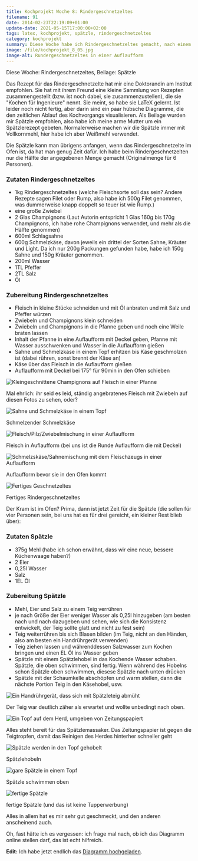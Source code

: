 ```yaml
---
title: Kochprojekt Woche 8: Rindergeschnetzeltes
filename: 91
date: 2014-02-23T22:19:09+01:00
update-date: 2021-05-15T17:00:00+02:00
tags: latex, kochprojekt, spätzle, rindergeschnetzeltes
category: kochprojekt
summary: Diese Woche habe ich Rindergeschnetzeltes gemacht, nach einem Rezept einer Doktorandin am Institut.
image: /file/kochprojekt_8_05.jpg
image-alt: Rundergeschnetzeltes in einer Auflaufform
---
```


Diese Woche: Rindergeschnetzeltes, Beilage: Spätzle

Das Rezept für das Rindergeschnetzelte hat mir eine Doktorandin am Institut empfohlen. Sie hat mit ihrem Freund eine kleine Sammlung von Rezepten zusammengestellt (bzw. ist noch dabei, sie zusammenzustellen), die sie "Kochen für Ingenieure" nennt. Sie meint, so habe sie LaTeX gelernt. Ist leider noch nicht fertig, aber darin sind ein paar hübsche Diagramme, die den zeitlichen Ablauf des Kochvorgangs visualisieren. Als Beilage wurden mir Spätzle empfohlen, also habe ich meine arme Mutter um ein Spätzlerezept gebeten. Normalerweise machen wir die Spätzle immer mit Vollkornmehl, hier habe ich aber Weißmehl verwendet.

Die Spätzle kann man übrigens anfangen, wenn das Rindergeschnetzelte im Ofen ist, da hat man genug Zeit dafür. Ich habe beim Rindergeschnetzelten nur die Hälfte der angegebenen Menge gemacht (Originalmenge für 6 Personen).

### Zutaten Rindergeschnetzeltes

- 1kg Rindergeschnetzeltes (welche Fleischsorte soll das sein? Andere Rezepte sagen Filet oder Rump, also habe ich 500g Filet genommen, was dummerweise knapp doppelt so teuer ist wie Rump.)
- eine große Zwiebel
- 2 Glas Champignons (Laut Autorin entspricht 1 Glas 160g bis 170g Champignons, ich habe rohe Champignons verwendet, und mehr als die Hälfte genommen)
- 600ml Schlagsahne
- 600g Schmelzkäse, davon jeweils ein drittel der Sorten Sahne, Kräuter und Light. Da ich nur 200g Packungen gefunden habe, habe ich 150g Sahne und 150g Kräuter genommen.
- 200ml Wasser
- 1TL Pfeffer
- 2TL Salz
- Öl

### Zubereitung Rindergeschnetzeltes

- Fleisch in kleine Stücke schneiden und mit Öl anbraten und mit Salz und Pfeffer würzen
- Zwiebeln und Champignons klein schneiden
- Zwiebeln und Champignons in die Pfanne geben und noch eine Weile braten lassen
- Inhalt der Pfanne in eine Auflaufform mit Deckel geben, Pfanne mit Wasser ausschwenken und Wasser in die Auflaufform gießen
- Sahne und Schmelzkäse in einem Topf erhitzen bis Käse geschmolzen ist (dabei rühren, sonst brennt der Käse an)
- Käse über das Fleisch in die Auflaufform gießen
- Auflaufform mit Deckel bei 175° für 90min in den Ofen schieben

![Kleingeschnittene Champignons auf Fleisch in einer Pfanne](/file/kochprojekt_8_01.jpg)

Mal ehrlich: ihr seid es leid, ständig angebratenes Fleisch mit Zwiebeln auf diesen Fotos zu sehen, oder?

![Sahne und Schmelzkäse in einem Topf](/file/kochprojekt_8_02.jpg)

Schmelzender Schmelzkäse

![Fleisch/Pilz/Zwiebelmischung in einer Auflaufform](/file/kochprojekt_8_03.jpg)

Fleisch in Auflaufform (bei uns ist die Runde Auflaufform die mit Deckel)

![Schmelzskäse/Sahnemischung mit dem Fleischzeugs in einer Auflaufform](/file/kochprojekt_8_04.jpg)

Auflaufform bevor sie in den Ofen kommt

![Fertiges Geschnetzeltes](/file/kochprojekt_8_05.jpg)

Fertiges Rindergeschnetzeltes

Der Kram ist im Ofen? Prima, dann ist jetzt Zeit für die Spätzle (die sollen für vier Personen sein, bei uns hat es für drei gereicht, ein kleiner Rest blieb über):

### Zutaten Spätzle

- 375g Mehl (habe ich schon erwähnt, dass wir eine neue, bessere Küchenwaage haben?)
- 2 Eier
- 0,25l Wasser
- Salz
- 1EL Öl

### Zubereitung Spätzle

- Mehl, Eier und Salz zu einem Teig verrühren
- je nach Größe der Eier weniger Wasser als 0,25l hinzugeben (am besten nach und nach dazugeben und sehen, wie sich die Konsistenz entwickelt, der Teig sollte glatt und nicht zu fest sein)
- Teig weiterrühren bis sich Blasen bilden (im Teig, nicht an den Händen, also am besten ein Handrührgerät verwenden)
- Teig ziehen lassen und währenddessen Salzwasser zum Kochen bringen und einen EL Öl ins Wasser geben
- Spätzle mit einem Spätzlehobel in das Kochende Wasser schaben. Spätzle, die oben schwimmen, sind fertig. Wenn während des Hobelns schon Spätzle oben schwimmen, diesese Spätzle nach unten drücken
- Spätzle mit der Schaumkelle abschöpfen und warm stellen, dann die nächste Portion Teig in den Käsehobel, usw.

![Ein Handrührgerät, dass sich mit Spätzleteig abmüht](/file/kochprojekt_8_06.jpg)

Der Teig war deutlich zäher als erwartet und wollte unbedingt nach oben.

![Ein Topf auf dem Herd, umgeben von Zeitungspapiert](/file/kochprojekt_8_07.jpg)

Alles steht bereit für das Spätzlemassaker. Das Zeitungspapier ist gegen die Teigtropfen, damit das Reinigen des Herdes hinterher schneller geht

![Spätzle werden in den Topf gehobelt](/file/kochprojekt_8_08.jpg)

Spätzlehobeln

![gare Spätzle in einem Topf](/file/kochprojekt_8_09.jpg)

Spätzle schwimmen oben

![fertige Spätzle](/file/kochprojekt_8_10.jpg)

fertige Spätzle (und das ist keine Tupperwerbung)

Alles in allem hat es mir sehr gut geschmeckt, und den anderen anscheinend auch.

Oh, fast hätte ich es vergessen: ich frage mal nach, ob ich das Diagramm online stellen darf, das ist echt hilfreich.

**Edit:** Ich habe jetzt endlich das [Diagramm hochgeladen](/blogposts/164).


